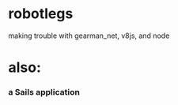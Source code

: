 robotlegs
=========

making trouble with gearman_net, v8js, and node

# also:
### a Sails application